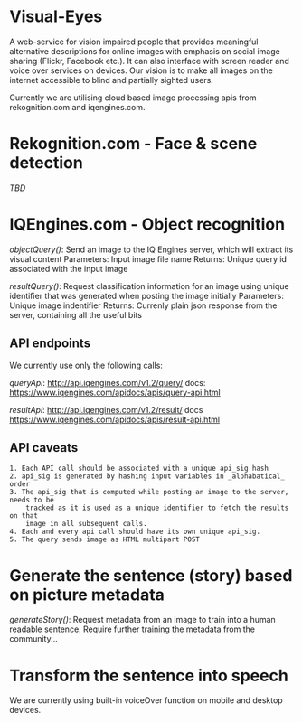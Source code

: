# Visual-Eyes

A web-service for  vision impaired people that provides meaningful alternative descriptions for online images with emphasis on social image sharing (Flickr, Facebook etc.). It can also interface with screen reader and voice over services on devices. Our vision is to make all images on the internet accessible to blind and partially sighted users. 

Currently we are utilising cloud based image processing apis from rekognition.com and iqengines.com.

# Rekognition.com  - Face & scene detection
_TBD_

# IQEngines.com - Object recognition

*objectQuery()*: 	Send an image to the IQ Engines server, which will extract
				its visual content
Parameters: Input image file name
Returns: Unique query id associated with the input image

*resultQuery()*: Request classification information for an image using unique identifier
				 that was generated when posting the image initially
Parameters: Unique image indentifier
Returns: Currenly plain json response from the server, containing all the useful bits

## API endpoints
We currently use only the following calls:

*queryApi*: http://api.iqengines.com/v1.2/query/
docs: https://www.iqengines.com/apidocs/apis/query-api.html

*resultApi*:  http://api.iqengines.com/v1.2/result/
docs https://www.iqengines.com/apidocs/apis/result-api.html

## API caveats
	1. Each API call should be associated with a unique api_sig hash
    2. api_sig is generated by hashing input variables in _alphabatical_ order
    3. The api_sig that is computed while posting an image to the server, needs to be
    	tracked as it is used as a unique identifier to fetch the results on that
    	image in all subsequent calls.
    4. Each and every api call should have its own unique api_sig.
    5. The query sends image as HTML multipart POST



# Generate the sentence (story) based on picture metadata

*generateStory()*: Request metadata from an image to train into a human readable sentence. Require further training the metadata from the community...  


# Transform the sentence into speech
  
 We are currently using built-in voiceOver function on mobile and desktop devices.


